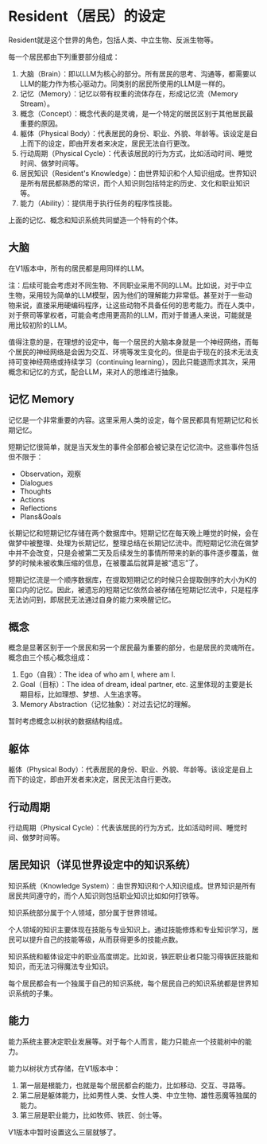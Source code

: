 # Resident（居民）的设定

Resident就是这个世界的角色，包括人类、中立生物、反派生物等。

每一个居民都由下列重要部分组成：

1. 大脑（Brain）：即以LLM为核心的部分。所有居民的思考、沟通等，都需要以LLM的能力作为核心驱动力。同类别的居民所使用的LLM是一样的。
2. 记忆（Memory）：记忆以带有权重的流体存在，形成记忆流（Memory Stream）。
3. 概念（Concept）：概念代表的是灵魂，是一个特定的居民区别于其他居民最重要的原因。
4. 躯体（Physical Body）：代表居民的身份、职业、外貌、年龄等。该设定是自上而下的设定，即由开发者来决定，居民无法自行更改。
5. 行动周期（Physical Cycle）：代表该居民的行为方式，比如活动时间、睡觉时间、做梦时间等。
6. 居民知识（Resident's Knowledge）：由世界知识和个人知识组成。世界知识是所有居民都熟悉的常识，而个人知识则包括特定的历史、文化和职业知识等。
7. 能力（Ability）：提供用于执行任务的程序性技能。

上面的记忆、概念和知识系统共同塑造一个特有的个体。

## 大脑

在V1版本中，所有的居民都是用同样的LLM。

注：后续可能会考虑对不同生物、不同职业采用不同的LLM。比如说，对于中立生物，采用较为简单的LLM模型，因为他们的理解能力非常低。甚至对于一些动物来说，直接采用硬编码程序，让这些动物不具备任何的思考能力。而在人类中，对于祭司等掌权者，可能会考虑用更高阶的LLM，而对于普通人来说，可能就是用比较初阶的LLM。

值得注意的是，在理想的设定中，每一个居民的大脑本身就是一个神经网络，而每个居民的神经网络是会因为交互、环境等发生变化的。但是由于现在的技术无法支持可变神经网络或持续学习（continuing learning），因此只能退而求其次，采用概念和记忆的方式，配合LLM，来对人的思维进行抽象。

## 记忆 Memory

记忆是一个非常重要的内容。这里采用人类的设定，每个居民都具有短期记忆和长期记忆。

短期记忆很简单，就是当天发生的事件全部都会被记录在记忆流中。这些事件包括但不限于：

* Observation，观察
* Dialogues
* Thoughts
* Actions
* Reflections
* Plans&Goals

长期记忆和短期记忆存储在两个数据库中。短期记忆在每天晚上睡觉的时候，会在做梦中被整理、处理为长期记忆，整理总结在长期记忆流中。而短期记忆流在做梦中并不会改变，只是会被第二天及后续发生的事情所带来的新的事件逐步覆盖，做梦的时候未被收集压缩的信息，在被覆盖后就算是被“遗忘”了。

短期记忆流是一个顺序数据库，在提取短期记忆的时候只会提取倒序的大小为K的窗口内的记忆。因此，被遗忘的短期记忆依然会被存储在短期记忆流中，只是程序无法访问到，即居民无法通过自身的能力来唤醒记忆。

## 概念

概念是显著区别于一个居民和另一个居民最为重要的部分，也是居民的灵魂所在。概念由三个核心概念组成：

1. Ego（自我）：The idea of who am I, where am I.
2. Goal（目标）：The idea of dream, ideal partner, etc. 这里体现的主要是长期目标，比如理想、梦想、人生追求等。
3. Memory Abstraction（记忆抽象）：对过去记忆的理解。

暂时考虑概念以树状的数据结构组成。

## 躯体

躯体（Physical Body）：代表居民的身份、职业、外貌、年龄等。该设定是自上而下的设定，即由开发者来决定，居民无法自行更改。

## 行动周期

行动周期（Physical Cycle）：代表该居民的行为方式，比如活动时间、睡觉时间、做梦时间等。

## 居民知识（详见世界设定中的知识系统）

知识系统（Knowledge System）：由世界知识和个人知识组成。世界知识是所有居民共同遵守的，而个人知识则包括职业知识比如如何打铁等。

知识系统部分属于个人领域，部分属于世界领域。

个人领域的知识主要体现在技能与专业知识上。通过技能修炼和专业知识学习，居民可以提升自己的技能等级，从而获得更多的技能点数。

知识系统和躯体设定中的职业高度绑定。比如说，铁匠职业者只能习得铁匠技能和知识，而无法习得魔法专业知识。

每个居民都会有一个独属于自己的知识系统，每个居民自己的知识系统都是世界知识系统的子集。

## 能力

能力系统主要决定职业发展等。对于每个人而言，能力只能点一个技能树中的能力。

能力以树状方式存储，在V1版本中：

1. 第一层是根能力，也就是每个居民都会的能力，比如移动、交互、寻路等。
2. 第二层是躯体能力，比如男性人类、女性人类、中立生物、雄性恶魔等独属的能力。
3. 第三层是职业能力，比如牧师、铁匠、剑士等。

V1版本中暂时设置这么三层就够了。
